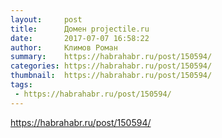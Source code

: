 ```yaml
---
layout:     post
title:      Домен projectile.ru
date:       2017-07-07 16:58:22
author:     Климов Роман
summary:    https://habrahabr.ru/post/150594/
categories: https://habrahabr.ru/post/150594/
thumbnail:  https://habrahabr.ru/post/150594/
tags:
 - https://habrahabr.ru/post/150594/
---
```


https://habrahabr.ru/post/150594/